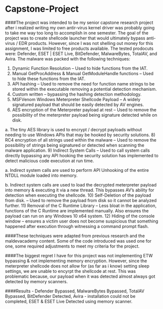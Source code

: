 ﻿# Capstone-Project

####The project was intended to be my senior capstone research project after i realized writing my own antir-virus kernel driver was probably going to take me way too long to accomplish in one semester. The goal of the project was to create shellcode launcher that would ultimately bypass anti-virus / EDR products. However, since I was not shelling out money for this assignment, I was limited to free products available. The tested prodocuts were: Defender, ESET | ESET Live, BitDefender, MalwareBytes, TotalAV, and Avira. The malware was packed with the following techniques:

1)	Dynamic Function Resolution – Used to hide functions from the IAT.
2)	Manual GetProcAddress & Manual GetModuleHandle functions – Used to hide these functions from the IAT.
3)	API hashing – Used to remove the need for function name strings to be stored within the executable removing a potential detection mechanism.
4)	Custom written – bypassing the hashing detection methodology.
5)	MSFVenom Windows Meterpreter Shellcode Payload – A widely signatured payload that should be easily detected by AV engines.
6)	AES encryption of the Meterpreter payload at rest – Used to remove the possibility of the meterpreter payload being signature detected while on disk.

  a.	The tiny AES library is used to encrypt / decrypt payloads without needing to use Windows APIs that may be hooked by security solutions.
8)	RC4 encryption of all strings used within the malware – Used to remove the possibility of strings being signatured or detected when scanning the malware application.
9)	Indirect System Calls – Used to call system calls directly bypassing any API hooking the security solution has implemented to detect malicious code execution at run time.
 
  a.	Indirect system calls are used to perform API Unhooking of the entire NTDLL module loaded into memory.
  
  b.	Indirect system calls are used to load the decrypted meterpreter payload into memory & executing it via a new thread. This bypasses AV’s ability for detection when executing the shellcode.
10)	Self-Deletion of the payload from disk. – Used to remove the payload from disk so it cannot be analyzed further.
11)	Removal of the C Runtime Library – Less bloat in the application, functions of the C Runtime are implemented manually. Also ensures the payload can run on any Windows 10 x64 system.
12)	 Hiding of the console window – ensures a victim user does not become suspicious that something happened after execution through witnessing a command prompt flash.

####These techniques were adapted from previous research and the maldevacademy content. Some of the code introduced was used one for one, some required adjustments to meet my criteria for the project.

####The biggest regret I have for this project was not implementing ETW bypassing & not implementing memory encryption. However, since the meterpreter shellcode does not allow for (as far as i know) setting sleep settings, we are unable to encyrpt the shellcode at rest. This was problematic because, our payload when it was detected almost always got detected by memory scanners.

####Results - Defender Bypassed, MalwareBytes Bypassed, TotalAV Bypassed, BitDefender Detected, Avira - installation could not be completed, ESET & ESET Live Detected using memory scanner.
